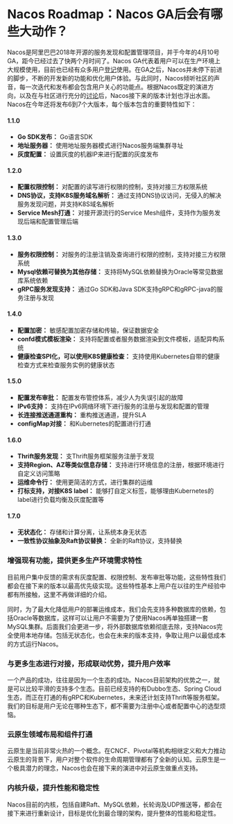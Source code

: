 # Nacos Roadmap：Nacos GA后会有哪些大动作？


Nacos是阿里巴巴2018年开源的服务发现和配置管理项目，并于今年的4月10号GA，距今已经过去了快两个月时间了。Nacos GA代表着用户可以在生产环境上大规模使用，目前也已经有众多用户[登记](https://github.com/alibaba/nacos/issues/273)使用。在GA之后，Nacos并未停下前进的脚步，不断的开发新的功能和优化用户体验。与此同时，Nacos倾听社区的声音，每一次迭代和发布都会包含用户关心的功能点。根据Nacos既定的演进方向，以及在与社区进行充分的[讨论](https://github.com/alibaba/nacos/issues/1433)后，Nacos接下来的版本计划也浮出水面。Nacos在今年还将发布6到7个大版本，每个版本包含的重要特性如下：

<a name="aq5sL"></a>
#### 1.1.0

- **Go SDK发布：** Go语言SDK
- **地址服务器：** 使用地址服务器模式进行Nacos服务端集群寻址
- **灰度配置：** 设置灰度的机器IP来进行配置的灰度发布
<a name="MxxeU"></a>
#### 1.2.0

- **配置权限控制：** 对配置的读写进行权限的控制，支持对接三方权限系统
- **DNS协议，支持K8S服务域名解析：** 通过支持DNS协议访问，无侵入的解决服务发现问题，并支持K8S域名解析
- **Service Mesh打通：** 对接开源流行的Service Mesh组件，支持作为服务发现后端和配置管理后端
<a name="eqoii"></a>
#### 1.3.0

- **服务权限控制：** 对服务的注册注销及查询进行权限的控制，支持对接三方权限系统
- **Mysql依赖可替换为其他存储：** 支持将MySQL依赖替换为Oracle等常见数据库系统依赖
- **gRPC服务发现支持：** 通过Go SDK和Java SDK支持gRPC和gRPC-java的服务注册与发现
<a name="Czkv8"></a>
#### 1.4.0

- **配置加密：** 敏感配置加密存储和传输，保证数据安全
- **confd模式模板渲染：** 支持将配置或者服务数据渲染到文件模板，适配异构系统
- **健康检查SPI化，可以使用K8S健康检查：** 支持使用Kubernetes自带的健康检查方式来检查服务实例的健康状态
<a name="RFUj5"></a>
#### 1.5.0

- **配置发布审批：** 配置发布管控体系，减少人为失误引起的故障
- **IPv6支持：** 支持在IPv6网络环境下进行服务的注册与发现和配置的管理
- **长连接推送通道重构：** 重构推送通道，提升SLA
- **configMap对接：** 和Kubernetes的配置进行打通
<a name="lykZW"></a>
#### 1.6.0

- **Thrift服务发现：** 支Thrift服务框架服务注册于发现
- **支持Region、AZ等类似信息存储：** 支持进行环境信息的注册，根据环境进行自定义访问策略
- **运维命令行：** 使用更简洁的方式，进行集群的运维
- **打标支持，对接K8S label：** 能够打自定义标签，能够理由Kubernetes的label进行负载均衡及灰度配置等
<a name="qK0hH"></a>
#### 1.7.0

- **无状态化：** 存储和计算分离，让系统本身无状态
- **一致性协议抽象及Raft协议替换：** 全新的Raft协议，支持替换

<a name="dbaJf"></a>
### 增强现有功能，提供更多生产环境需求特性
目前用户集中反馈的需求有灰度配置、权限控制、发布审批等功能，这些特性我们都会在接下来的版本以最高优先级实现。这些特性基本上用户在以往的生产经验中都有所接触，这里不再做详细的介绍。

同时，为了最大化降低用户的部署运维成本，我们会先支持多种数据库的依赖，包括Oracle等数据库，这样可以让用户不需要为了使用Nacos再单独搭建一套MySQL集群。后面我们会更进一步，将外部数据库依赖彻底去除，支持Nacos完全使用本地存储。包括无状态化，也会在未来的版本支持，争取让用户以最低成本的方式运行Nacos。

<a name="DHiVd"></a>
### 与更多生态进行对接，形成联动优势，提升用户效率
一个产品的成功，往往是因为一个生态的成功。Nacos目前架构的优势之一，就是可以比较平滑的支持多个生态。目前已经支持的有Dubbo生态、Spring Cloud生态，而正在打通的有gRPC和Kubernetes，未来还计划支持Thrift等服务框架。我们的目标是用户无论在哪种生态下，都不需要为注册中心或者配置中心的选型烦恼。

<a name="KyZiP"></a>
### 云原生领域布局和组件打通
云原生是当前非常火热的一个概念。在CNCF、Pivotal等机构相继定义和大力推动云原生的背景下，用户对整个软件的生命周期管理都有了全新的认知。云原生是一个极具潜力的理念，Nacos也会在接下来的演进中对云原生做重点支持。

<a name="fPVms"></a>
### 内核升级，提升性能和稳定性
Nacos目前的内核，包括自建Raft、MySQL依赖，长轮询及UDP推送等，都会在接下来进行重新设计，目标是优化到最合理的架构，提升整体的性能和稳定性。



